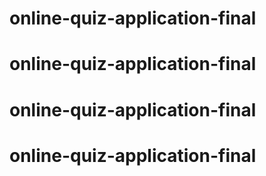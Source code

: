 # online-quiz-application-final
# online-quiz-application-final
# online-quiz-application-final
# online-quiz-application-final
